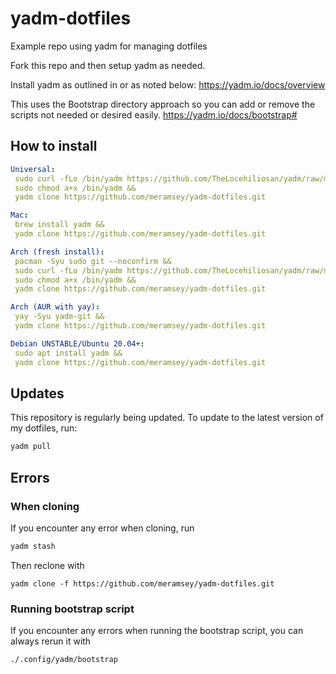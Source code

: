 # yadm-dotfiles

Example repo using yadm for managing dotfiles

Fork this repo and then setup yadm as needed.

Install yadm as outlined in or as noted below: https://yadm.io/docs/overview

This uses the Bootstrap directory approach so you can add or remove the scripts not needed or desired easily.
https://yadm.io/docs/bootstrap#


## How to install

```yaml
Universal: 
 sudo curl -fLo /bin/yadm https://github.com/TheLocehiliosan/yadm/raw/master/yadm && 
 sudo chmod a+x /bin/yadm &&
 yadm clone https://github.com/meramsey/yadm-dotfiles.git

Mac: 
 brew install yadm &&
 yadm clone https://github.com/meramsey/yadm-dotfiles.git

Arch (fresh install):
 pacman -Syu sudo git --noconfirm &&
 sudo curl -fLo /bin/yadm https://github.com/TheLocehiliosan/yadm/raw/master/yadm && 
 sudo chmod a+x /bin/yadm &&
 yadm clone https://github.com/meramsey/yadm-dotfiles.git

Arch (AUR with yay): 
 yay -Syu yadm-git &&
 yadm clone https://github.com/meramsey/yadm-dotfiles.git

Debian UNSTABLE/Ubuntu 20.04+: 
 sudo apt install yadm &&
 yadm clone https://github.com/meramsey/yadm-dotfiles.git
```

## Updates
This repository is regularly being updated. To update to the latest version of my dotfiles, run:
```bash
yadm pull
```

## Errors
### When cloning
If you encounter any error when cloning, run 
```bash
yadm stash
```
Then reclone with 
```
yadm clone -f https://github.com/meramsey/yadm-dotfiles.git
```
### Running bootstrap script
If you encounter any errors when running the bootstrap script, you can always rerun it with 
```bash
./.config/yadm/bootstrap
```